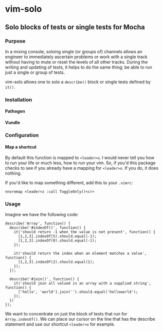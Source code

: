 # vim-solo

## Solo blocks of tests or single tests for Mocha

### Purpose
In a mixing console, soloing single (or groups of) channels allows an engineer
to immediately ascertain problems or work with a single track without having to
mute or reset the levels of all other tracks.
During the writing and updating of tests, it helps to do the same thing; be
able to run just a single or group of tests.

vim-solo allows one to solo a `describe()` block or single tests defined by `it()`.
### Installation

#### Pathogen
#### Vundle

### Configuration
#### Map a shortcut
By default this function is mapped to `<leader>o`. I would never tell you how to
run your life or much less, how to run your vim. So, if you'd this package checks
to see if you already have a mapping for `<leader>o`. If you do, it does nothing.

If you'd like to map something different, add this to your `.vimrc`:
```
nnoremap <leader>z :call ToggleOnly()<cr>
```

### Usage
Imagine we have the following code:

```
describe('Array', function() {
  describe('#indexOf()', function() {
    it('should return -1 when the value is not present', function() {
      [1,2,3].indexOf(5).should.equal(-1);
      [1,2,3].indexOf(0).should.equal(-1);
    });

    it('should return the index when an element matches a value', function() {
      [1,2,3].indexOf(2).should.equal(1);
    });
  });

  describe('#join()', function() {
    it('should join all valued in an array with a supplied string', function() {
      ['hello', 'world'].join('').should.equal('helloworld');
    });
  })
});
```
We want to concentrate on just the block of tests that run for `Array.indexOf()`.
We can place our cursor on the line that has the describe statement and use our
shortcut `<leader>o` for example.
